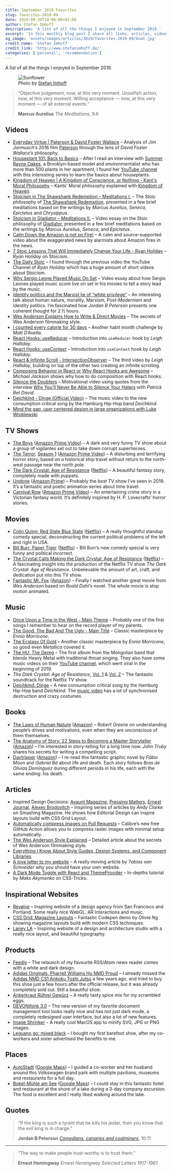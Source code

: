 ```yaml
---
title: September 2019 Favorites
slug: favorites-2019-09
date: 2019-09-30T18:00:00+02:00
author: Stefan Imhoff
description: 'A list of all the things I enjoyed in September 2019.'
excerpt: 'In this monthly blog post I share all links, articles, videos, books, products or other things I liked in the month. This is a list of all the things I enjoyed in September 2019.'
og_image: 'assets/images/articles/2019/favorites-2019-09/boat.jpg'
credit_name: 'Stefan Imhoff'
credit_link: 'http://www.stefanimhoff.de/'
categories: ['personal', 'recommendation']
---
```


A list of all the things I enjoyed in September 2019.

<figure class="image-figure">
<img src="/assets/images/articles/2019/favorites-2019-09/boat.jpg" alt="Sunflower">
<figcaption>
Photo by <a href="https://www.stefanimhoff.de/">Stefan Imhoff</a>
</figcaption>
</figure>

<blockquote>
  <p>“Objective judgement, now, at this very moment. Unselfish action, now, at this very moment. Willing acceptance — now, at this very moment — of all external events.”</p>
  <footer>
    <strong>Marcus Aurelius</strong>
    <cite>The Meditations</cite>, 9.6
  </footer>
</blockquote>

## Videos

- [Everyday Virtue | Paterson & David Foster Wallace](https://www.youtube.com/watch?v=RnGvWTRQ9j4) – Analysis of _Jim Jarmusch’s_ 2016 film [Paterson](https://www.imdb.com/title/tt5247022/) through the lens of _David Foster Wallace’s_ philosophy.
- [Houseplant 101: Back to Basics](https://www.youtube.com/playlist?list=PLpBzvPnmlkNS1TF3--OaY4eDoPapMRIBZ) – After I read an interview with [Summer Rayne Oakes](http://www.summerrayne.net/), a Brooklyn-based model and environmentalist who has more than 500 plants in her apartment, I found her [YouTube channel](https://www.youtube.com/channel/UCQlO-ab3L9WIUDCN899q56w) with this interesting series to learn the basics about houseplants.
- [Kingdom of Heaven | A Kingdom of Conscience, or Nothing - Kant's Moral Philosophy](https://www.youtube.com/watch?v=RRoJey3NBvE) – Kants’ Moral philosophy explained with [Kingdom of Heaven](https://www.imdb.com/title/tt0320661/).
- [Stoicism in The Shawshank Redemption – Meditations I.](https://www.youtube.com/watch?v=Sbgpjcf-i8I) – The Stoic philosophy of [The Shawshank Redemption](https://www.imdb.com/title/tt0111161/), presented in a few brief meditations based on the writings by _Marcus Aurelius_, _Seneca_, _Epictetus_ and _Chrysippus_.
- [Stoicism in Gladiator – Meditations II.](https://www.youtube.com/watch?v=tXi5J6NH_mw) – Video essay on the Stoic philosophy of [Gladiator](https://www.imdb.com/title/tt0172495/), presented in a few brief meditations based on the writings by _Marcus Aurelius_, _Seneca_, and _Epictetus_.
- [Calm Down the Amazon is not on Fire!](https://www.youtube.com/watch?v=6MOYzWZR_yw) – A calm and source-supported video about the exaggerated news by alarmists about Amazon fires in the news.
- [7 Stoic Lessons That Will Immediately Change Your Life - Ryan Holiday](https://www.youtube.com/watch?v=GB0V3WXWvK8) – _Ryan Holiday_ on Stoicism.
- [The Daily Stoic](https://www.youtube.com/channel/UCkUaT0T03TJvafYkfATM2Ag) – I found through the previous video the YouTube Channel of _Ryan Holiday_ which has a huge amount of short videos about Stoicism.
- [Why Sergio Leone Played Music On Set](https://www.youtube.com/watch?v=JiQLHL10BYo) – Video essay about how Sergio Leones played music score live on set in his movies to tell a story lead by the music.
- [Identity politics and the Marxist lie of “white privilege”](https://www.youtube.com/watch?v=PfH8IG7Awk0) – An interesting talk about human nature, morality, Marxism, Post-Modernism and identity politics. I’m fascinated how _Jordan B Peterson_ presents one coherent thought for 2 ½ hours.
- [Wes Anderson Explains How to Write & Direct Movies](https://www.youtube.com/watch?v=Sdt0oam6O1o) – The secrets of Wes Anderson filmmaking style.
- [I counted every calorie for 30 days](https://www.youtube.com/watch?v=F2btwUXNXh0) – Another habit month challenge by _Matt D’Avella_.
- [React Hooks: useReducer](https://www.youtube.com/watch?v=cKzrgB6MqqM) – Introduction into `useReducer` hook by _Leigh Halliday_.
- [React Hooks: useContext](https://www.youtube.com/watch?v=u06qAON66iw) – Introduction into `useContext` hook by _Leigh Halliday_.
- [React & Infinite Scroll - IntersectionObserver](https://www.youtube.com/watch?v=GVDiw3lAyp0) – The third video by _Leigh Halliday_, building on top of the other two creating an infinite scrolling.
- [Composing Behavior in React or Why React Hooks are Awesome](https://www.youtube.com/watch?v=nUzLlHFVXx0) – _Michael Jackson_ shows why how to do composition with React hooks.
- [Silence the Doubters](https://www.youtube.com/watch?v=JgaokQPGMLs) – Motivational video using quotes from the interview [Why You’ll Never Be Able to Silence Your Haters](https://www.youtube.com/watch?v=Mj8kr-wZqlM) with _Patrick Bet David_.
- [Deichkind - Dinge (Official Video)](https://www.youtube.com/watch?v=XLhQvgdXbgo) – The music video to the new consumption critical song by the Hamburg Hip-Hop band _Deichkind_.
- [Mind the gap, user centered design in large organizations with Luke Wroblewski](https://www.youtube.com/watch?v=mAiNdU1go1A)

## TV Shows

- [The Boys](https://www.imdb.com/title/tt1190634/) ([Amazon Prime Video](https://www.amazon.de/gp/video/detail/0JP3P1GWSPLC964GKV7RRSNABX/)) – A dark and very funny TV show about a group of vigilantes set out to take down corrupt superheroes.
- [The Terror](https://www.imdb.com/title/tt2708480/), [Season 1](https://www.imdb.com/title/tt2708480/episodes?season=1) ([Amazon Prime Video](https://www.amazon.de/gp/video/detail/0IE69GRNV0YBA46CLDW3Q2WC3F/)) – A disturbing and terrifying horror story, based on a historical ship travel without return to the north-west passage near the north pole.
- [The Dark Crystal: Age of Resistance](https://www.imdb.com/title/tt6905542/) ([Netflix](https://www.netflix.com/title/80148535)) – A beautiful fantasy story, completely made with puppets.
- [Undone](https://www.imdb.com/title/tt8101850/) ([Amazon Prime](https://www.amazon.de/gp/video/detail/B07XGFD4Q4/)) – Probably the _best_ TV show I’ve seen in 2019. It’s a fantastic and poetic animation series about time travel.
- [Carnival Row](https://www.imdb.com/title/tt0489974/) ([Amazon Prime Video](https://www.amazon.de/The-Gloaming/dp/B07WSY9SPP/)) – An entertaining crime story in a Victorian fantasy world. It’s definitely inspired by H. P. Lovecrafts’ horror stories.

## Movies

- [Colin Quinn: Red State Blue State](https://www.imdb.com/title/tt10403090/) ([Netflix](https://www.netflix.com/title/81156592)) – A really thoughtful standup comedy special, deconstructing the current political problems of the left and right in USA.
- [Bill Burr: Paper Tiger](https://www.imdb.com/title/tt10847306/) ([Netflix](https://www.netflix.com/title/81060174)) – Bill Burr’s new comedy special is very funny and political incorrect.
- [The Crystal Calls Making the Dark Crystal: Age of Resistance](https://www.imdb.com/title/tt10924716/) ([Netflix](https://www.netflix.com/title/80238013)) – A fascinating insight into the production of the Netflix TV show _The Dark Crystal: Age of Resistance_. Unbelievable the amount of art, craft, and dedication put into this TV show.
- [Fantastic Mr. Fox](https://www.imdb.com/title/tt0432283/) ([Amazon](https://www.amazon.de/Fantastische-Mr-Fox-Bill-Murray/dp/B00IFHG69O)) – Finally I watched another great movie from _Wes Anderson_ based on _Roald Dahl’s_ novel. The whole movie is stop motion animated.

## Music

- [Once Upon a Time in the West - Main Theme](https://open.spotify.com/track/0c89GbbUO3degznx9eYrq0?si=M8Xw0SQUT_Co_JFLV409AA) – Probably one of the first songs I remember to hear on the record player of my parents.
- [The Good, The Bad And The Ugly - Main Title](https://open.spotify.com/track/1JSIWsJfxOji0FrxFcxdCK?si=wlTYQQ5sQCS7fQdpINlViA) – Classic masterpiece by _Ennio Morricone_.
- [The Ecstasy Of Gold](https://open.spotify.com/track/6PrKZUXJPmBiobMN44yR8Y?si=yGsqWdesSWCpNSkqgtU_TQ) – Another classic masterpiece by _Ennio Morricone_, so good even _Metallica_ covered it.
- [The HU: The Gereg](https://open.spotify.com/album/6YIA45KnCATXRzPFOeA9S8?si=IbDdTattSHGenA6yvwVDEg) – The first album from the Mongolian band that blends Heavy Metal with traditional throat singing. They also have some music videos on their [YouTube channel](https://www.youtube.com/channel/UCs6vRDdkZ8bP8Xt6WHbvrwA/), which went viral in the beginning of 2019.
- _The Dark Crystal: Age of Resistance_, [Vol. 1](https://open.spotify.com/album/6r2bW8XtrVw7CPAMQN9LQO?si=UomFnt2ySiGd3UOzr8SwCw) & [Vol. 2](https://open.spotify.com/album/7veRmTgiNTrpxjZj8y0t4Z?si=U3HQHOszTpeweJRt8ArIvQ) – The fantastic soundtrack for the Netflix TV show.
- [Deichkind: Dinge](https://open.spotify.com/track/1vk6QrnVpwPaHHw4jizhFP?si=RKJcG7dYQUeIT9gheevERQ) – A new consumption critical song by the Hamburg Hip-Hop band _Deichkind_. The [music video](https://www.youtube.com/watch?v=XLhQvgdXbgo) has a lot of synchronised destruction and crazy costumes.

## Books

- [The Laws of Human Nature](https://www.goodreads.com/book/show/40060191-the-laws-of-human-nature) ([Amazon](http://www.amazon.de/gp/product/B07C87SQ53?ie=UTF8&tag=kogakurede-21&linkCode=as2&camp=1638&creative=6742&creativeASIN=B07C87SQ53)) – _Robert Greene_ on understanding people’s drives and motivations, even when they are unconscious of them themselves.
- [The Anatomy of Story: 22 Steps to Becoming a Master Storyteller](https://www.goodreads.com/book/show/1383168.The_Anatomy_of_Story) ([Amazon](http://www.amazon.de/gp/product/0865479518?ie=UTF8&tag=kogakurede-21&linkCode=as2&camp=1638&creative=6742&creativeASIN=0865479518)) – I’m interested in story-telling for a long time now. _John Truby_ shares his secrets for writing a compelling script.
- [Daytripper](https://www.goodreads.com/book/show/8477057-daytripper) ([Amazon](http://www.amazon.de/gp/product/1401229697?ie=UTF8&tag=stefanimhoffde-21&linkCode=as2&camp=1638&creative=6742&creativeASIN=1401229697)) – I re-read this fantastic graphic novel by _Fábio Moon_ and _Gabriel Bá_ about life and death. Each story follows _Bras de Olivias Dominguez_ during different periods in his life, each with the same ending: his death.

## Articles

- Inspired Design Decisions: [Avaunt Magazine](https://www.smashingmagazine.com/2019/06/inspired-design-decisions-avaunt-magazine/), [Pressing Matters](https://www.smashingmagazine.com/2019/07/inspired-design-decisions-pressing-matters/), [Ernest Journal](https://www.smashingmagazine.com/2019/08/inspired-design-decisions-ernest-journal/), [Alexey Brodovitch](https://www.smashingmagazine.com/2019/09/inspired-design-decisions-alexey-brodovitch/) – Inspiring series of articles by _Andy Clarke_ on Smashing Magazine. He shows how Editorial Design can inspire layouts build with CSS Grid Layout.
- [Automatically compress images on Pull Requests](https://calibreapp.com/blog/compress-images-in-prs/) – Calibre’s new free GitHub Action allows you to compress raster images with minimal setup automatically.
- [The Wes Anderson Style Explained](https://www.studiobinder.com/blog/wes-anderson-style/) – Detailed article about the secrets of Wes Anderson filmmaking style.
- [Everything I Know About Style Guides, Design Systems, and Component Libraries](https://leerob.io/blog/style-guides-component-libraries-design-systems/)
- [A love letter to my website](https://www.vanschneider.com/a-love-letter-to-personal-websites) – A really moving article by _Tobias van Schneider_ why you should have your own website.
- [A Dark Mode Toggle with React and ThemeProvider](https://css-tricks.com/a-dark-mode-toggle-with-react-and-themeprovider/) – In-depths tutorial by _Maks Akymenko_ on CSS-Tricks.

## Inspirational Websites

- [Revølve](https://revolvestudio.co/) – Inspiring website of a design agency from San Francisco and Portland. Some really nice WebGL, AR Interactions and music.
- [CSS Grid: Magazine Layouts](https://codepen.io/oliviale/full/GRKQoKM) – Fantastic Codepen demo by _Olivia Ng_ showing magazine layouts build with modern CSS techniques.
- [Laney LA](https://www.laney.la/) – Inspiring website of a design and architecture studio with a really nice layout, and beautiful typography.

## Products

- [Feedly](https://blog.feedly.com/leftnav-and-darktheme/) – The relaunch of my favourite RSS/Atom news reader comes with a white and dark design.
- [Adidas Originals, Pharrell Williams Hu NMD Proud](https://www.adidas.de/pharrell-williams-hu-nmd-proud-schuh/EG7836.html) – I already missed the [Adidas NMD CS1 Ankoku Toshi Jutsu](https://www.ankoku-toshi-jutsu.com/) a few years ago, and tried to buy this shoe just a few hours after the official release, but it was already completely sold out. Still a beautiful shoe.
- [Ankerkraut Rührei Gewürz](https://www.ankerkraut.de/ruehrei-mix) – A really tasty spice mix for my scrambled eggs.
- [DEVONthink 3.0](https://www.devontechnologies.com/blog/devonthink-30) – The new version of my favorite document management tool looks really nice and has not just dark mode, a completely redesigned user interface, but also a lot of new features.
- [Image Shrinker](https://image-shrinker.com/) – A really cool MacOS app to minify SVG, JPG or PNG images.
- [Leguano go: mixed black](https://www.leguano.eu/go-mixed-black.html) – I bought my first barefoot shoe, after my co-workers and sister advertised the benefits to me.

## Places

- [AutoStadt](https://www.autostadt.de/) ([Google Maps](https://goo.gl/maps/C1d846qwHBQ4DtKo9)) – I guided a co-worker and her husband around this Volkswagen brand park with multiple pavilions, museums and restaurants for a full day.
- [Bokel-Mühle am See](https://www.bokelmuehle.de/) ([Google Maps](https://goo.gl/maps/QZBpFTuWi3Wkbr5CA)) – I could stay in this fantastic hotel and restaurant at the shore of a lake during a 3-day company excursion. The food is excellent and I really liked walking around the lake.

## Quotes

<blockquote>
  <p>“If the king is such a tyrant that he kills his jester, then you know that the evil king is in charge.”</p>
  <footer>
    <strong>Jordan B Peterson</strong>
    <cite><a href="https://youtu.be/SYnCaCQe-sI?t=602">Comedians, canaries and coalminers</a></cite>, 10:11
  </footer>
</blockquote>

---

<blockquote>
  <p>“The way to make people trust-worthy is to trust them.”</p>
  <footer>
    <strong>Ernest Hemingway</strong>
    <cite>Ernest Hemingway Selected Letters 1917-1961</cite>
  </footer>
</blockquote>
